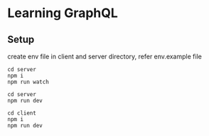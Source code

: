 
# Learning GraphQL


## Setup
create env file in client and server directory, refer env.example file
```
cd server
npm i
npm run watch
```
```
cd server
npm run dev
```
```
cd client
npm i
npm run dev
```




